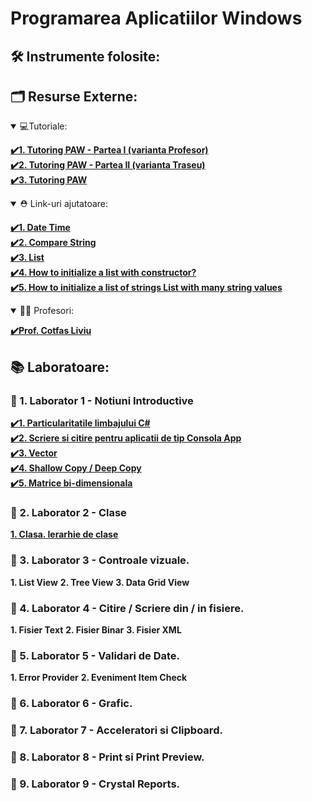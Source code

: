 # Programarea Aplicatiilor Windows

## 🛠️ Instrumente folosite:
## 🗂️ Resurse Externe:
<details open>
	<summary> 💻Tutoriale: </summary>

[**✔️1. Tutoring PAW - Partea I (varianta Profesor)**](https://www.youtube.com/watch?v=r_8Rx4GGmV8&list=PLFDJb642lauV20Ax5j084OQnqsLPRRdur&index=3&t=1401s)</br>
[**✔️2. Tutoring PAW - Partea II (varianta Traseu)**](https://www.youtube.com/watch?v=HjatpPQ2r-E&list=PLFDJb642lauV20Ax5j084OQnqsLPRRdur&index=3)</br>
[**✔️3. Tutoring PAW**](https://www.youtube.com/watch?v=pd5_tJWAl7g&list=PLFDJb642lauV20Ax5j084OQnqsLPRRdur&index=6)</br>

</details>

<details open>
	<summary> ⛑️ Link-uri ajutatoare: </summary>

[**✔️1. Date Time**](https://www.tutorialsteacher.com/csharp/csharp-datetime)</br>
[**✔️2. Compare String**](https://www.tutorialsteacher.com/articles/compare-strings-in-csharp)</br>
[**✔️3. List**](https://docs.microsoft.com/en-us/dotnet/api/system.collections.generic.list-1.addrange?view=net-5.0)</br>
[**✔️4. How to initialize a list with constructor?**](https://stackoverflow.com/questions/9088585/how-to-initialize-a-list-with-constructor)</br>
[**✔️5. How to initialize a list of strings List<string> with many string values**](https://stackoverflow.com/questions/3139118/how-to-initialize-a-list-of-strings-liststring-with-many-string-values)</br>

</details>

<details open>
	<summary> 👩‍🎓 Profesori: </summary>
  
[**✔️Prof. Cotfas Liviu**](https://github.com/liviucotfas/ase-windows-applications-programming)</br>

</details>

## 📚 Laboratoare:
### 📗 1. Laborator 1 - Notiuni Introductive 
[**✔️1. Particularitatile limbajului C#**](https://github.com/Adriana-Giol/Workspace-Programarea-Aplicatiilor-Windows/blob/main/Readme/Particularitatile%20limbajului%20C%23.md)</br>
[**✔️2. Scriere si citire pentru aplicatii de tip Consola App**](https://github.com/Adriana-Giol/Workspace-Programarea-Aplicatiilor-Windows/blob/main/Readme/Scriere%20si%20citire%20-%20ConsoleApp.md)</br>
[**✔️3. Vector**](https://github.com/Adriana-Giol/Workspace-Programarea-Aplicatiilor-Windows/blob/main/Readme/Vector.md)</br>
[**✔️4. Shallow Copy / Deep Copy**](https://github.com/Adriana-Giol/Workspace-Programarea-Aplicatiilor-Windows/blob/main/Readme/ShallowCopy.DeepCopy.md)</br>
[**✔️5. Matrice bi-dimensionala**](https://github.com/Adriana-Giol/Workspace-Programarea-Aplicatiilor-Windows/blob/main/Readme/Matrice.md)</br>

### 📙 2. Laborator 2 - Clase
[**1. Clasa. Ierarhie de clase**](https://github.com/Adriana-Giol/Workspace-Programare-Aplicatii-Windows/blob/main/Readme/Clasa.Ierarhia%20de%20clase.md)</br>

### 📕 3. Laborator 3 - Controale vizuale.
**1. List View**
**2. Tree View**
**3. Data Grid View**

### 📕 4. Laborator 4 - Citire / Scriere din / in fisiere.
**1. Fisier Text**
**2. Fisier Binar**
**3. Fisier XML**

### 📕 5. Laborator 5 - Validari de Date.
**1. Error Provider**
**2. Eveniment Item Check**

### 📕 6. Laborator 6 - Grafic.
### 📕 7. Laborator 7 - Acceleratori si Clipboard.
### 📕 8. Laborator 8 - Print si Print Preview.
### 📕 9. Laborator 9 - Crystal Reports.
